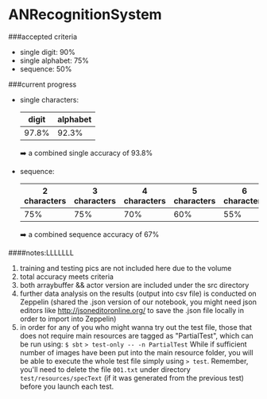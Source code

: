 # ANRecognitionSystem
###accepted criteria
  - single digit:			90%                    
  - single alphabet:  75%                     
  - sequence:         50%

###current progress
  - single characters:
  
    digit | alphabet
    ----- | --------
    97.8% | 92.3%

    :arrow_right: a combined single accuracy of 93.8%

  - sequence: 
  
    2 characters | 3 characters | 4 characters | 5 characters | 6 characters
    ------------ | ------------ | ------------ | ------------ | ------------
    75% | 75% | 70% | 60% | 55%
    
    :arrow_right: a combined sequence accuracy of 67%

####notes:LLLLLLL
  1. training and testing pics are not included here due to the volume
  2. total accuracy meets criteria
  3. both arraybuffer && actor version are included under the src directory
  4. further data analysis on the results (output into csv file) is conducted on Zeppelin (shared the .json version of our notebook, you might need json editors like http://jsoneditoronline.org/ to save the .json file locally in order to import into Zeppelin)
  5. in order for any of you who might wanna try out the test file, those that does not require main resources are tagged as "PartialTest", which can be run using:
    `$ sbt`
    `> test-only -- -n PartialTest`
While if sufficient number of images have been put into the main resource folder, you will be able to execute the whole test file simply using `> test`. Remember, you'll need to delete the file `001.txt` under directory `test/resources/specText` (if it was generated from the previous test) before you launch each test.
